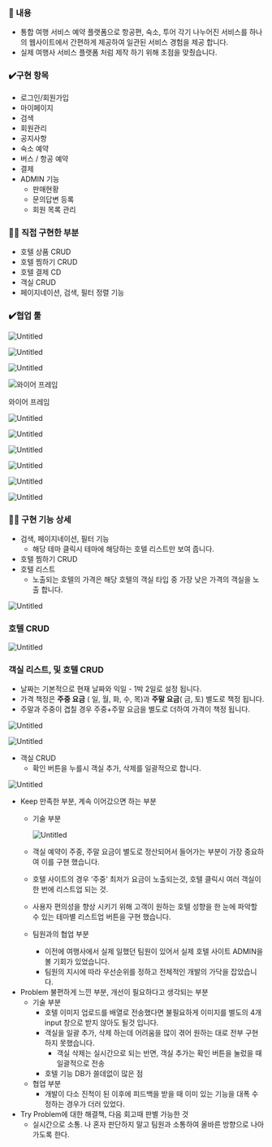 

### 📖 내용

- 통합 여행 서비스 예약 플랫폼으로 항공편, 숙소, 투어 각기 나누어진 서비스를 하나의 웹사이트에서 간편하게 제공하여  일관된 서비스 경험을 제공 합니다.
- 실제 여행사 서비스 플랫폼 처럼 제작 하기 위해 초점을 맞췄습니다.

### ✔️구현 항목

- 로그인/회원가입
- 마이페이지
- 검색
- 회원관리
- 공지사항
- 숙소 예약
- 버스 / 항공 예약
- 결제
- ADMIN 기능
    - 판매현황
    - 문의답변 등록
    - 회원 목록 관리

### 🙋‍♂️ 직접 구현한 부분

- 호텔 상품 CRUD
- 호텔 찜하기 CRUD
- 호텔 결제 CD
- 객실 CRUD
- 페이지네이션, 검색, 필터 정렬 기능

### ✔️협업 툴

![Untitled](https://prod-files-secure.s3.us-west-2.amazonaws.com/7cff6025-8078-43ac-aa45-e0cbee33ba01/f6d8753f-3ebd-410a-9e35-7fe0a5afe238/Untitled.png)

![Untitled](https://prod-files-secure.s3.us-west-2.amazonaws.com/7cff6025-8078-43ac-aa45-e0cbee33ba01/6478ef0d-3967-4421-a3a6-fe35b6cc9cb0/Untitled.png)

![Untitled](https://prod-files-secure.s3.us-west-2.amazonaws.com/7cff6025-8078-43ac-aa45-e0cbee33ba01/6f7976eb-4b6e-458b-96b6-46a97922342b/Untitled.png)

![와이어 프레임](https://prod-files-secure.s3.us-west-2.amazonaws.com/7cff6025-8078-43ac-aa45-e0cbee33ba01/2a664de5-90f9-4b7e-982c-767619e87d06/Untitled.png)

와이어 프레임

 

![Untitled](https://prod-files-secure.s3.us-west-2.amazonaws.com/7cff6025-8078-43ac-aa45-e0cbee33ba01/c723e13d-f071-45da-98d7-fa8452911b9f/Untitled.png)

![Untitled](https://prod-files-secure.s3.us-west-2.amazonaws.com/7cff6025-8078-43ac-aa45-e0cbee33ba01/4a139e5e-1b55-4cd2-b978-141ba25f2315/Untitled.png)

![Untitled](https://prod-files-secure.s3.us-west-2.amazonaws.com/7cff6025-8078-43ac-aa45-e0cbee33ba01/2dd0d1e3-d32e-49c0-b60b-1f86dd601843/Untitled.png)

![Untitled](https://prod-files-secure.s3.us-west-2.amazonaws.com/7cff6025-8078-43ac-aa45-e0cbee33ba01/998e0986-c4d1-4968-bc71-0f2817f90aa3/Untitled.png)

![Untitled](https://prod-files-secure.s3.us-west-2.amazonaws.com/7cff6025-8078-43ac-aa45-e0cbee33ba01/0b5dc80d-d161-45a0-ab21-3da3fa0e9fd4/Untitled.png)

![Untitled](https://prod-files-secure.s3.us-west-2.amazonaws.com/7cff6025-8078-43ac-aa45-e0cbee33ba01/799922b4-e09e-4cb5-864b-c8ca4c1f379c/Untitled.png)

### 🙋‍♂️ 구현 기능 상세

- 검색, 페이지네이션, 필터 기능
    - 해당 테마 클릭시 테마에 해당하는 호텔 리스트만 보여 줍니다.
- 호텔 찜하기 CRUD
- 호텔 리스트
    - 노출되는 호텔의 가격은 해당 호텔의 객실 타입 중 가장 낮은 가격의 객실을 노출 합니다.

![Untitled](https://prod-files-secure.s3.us-west-2.amazonaws.com/7cff6025-8078-43ac-aa45-e0cbee33ba01/254ba575-fc42-4c4d-8504-d4a02c6d3eda/Untitled.png)

### **호텔 CRUD**

![Untitled](https://prod-files-secure.s3.us-west-2.amazonaws.com/7cff6025-8078-43ac-aa45-e0cbee33ba01/e10aae7c-3d1d-446c-a6b6-f0a60ce7fa67/Untitled.png)

### 객실 리스트, 및 호텔 CRUD

- 날짜는 기본적으로 현재 날짜와 익일 - 1박 2일로 설정 됩니다.
- 가격 책정은 **주중 요금** ( 일, 월, 화, 수, 목)과 **주말 요금**( 금, 토) 별도로 책정 됩니다.
- 주말과 주중이 겹칠 경우 주중+주말 요금을 별도로 더하여 가격이 책정 됩니다.

![Untitled](https://prod-files-secure.s3.us-west-2.amazonaws.com/7cff6025-8078-43ac-aa45-e0cbee33ba01/403c1f85-f61b-4d85-b50d-99e0f57863d2/Untitled.png)

![Untitled](https://prod-files-secure.s3.us-west-2.amazonaws.com/7cff6025-8078-43ac-aa45-e0cbee33ba01/59336f1c-19d6-47d9-b4c8-216c7aa2d4b6/Untitled.png)

- 객실 CRUD
    - 확인 버튼을 누를시 객실 추가, 삭제를 일괄적으로 합니다.

![Untitled](https://prod-files-secure.s3.us-west-2.amazonaws.com/7cff6025-8078-43ac-aa45-e0cbee33ba01/7a32bba4-84c7-4d3a-9305-3dee417f4187/Untitled.png)

- Keep 만족한 부분, 계속 이어갔으면 하는 부분
    - 기술 부분
        
        ![Untitled](https://prod-files-secure.s3.us-west-2.amazonaws.com/7cff6025-8078-43ac-aa45-e0cbee33ba01/84ff0f4a-1032-45df-b7e2-67fe8cf1d1aa/Untitled.png)
        
    
    - 객실 예약이 주중, 주말 요금이 별도로 정산되어서 들어가는 부분이 가장 중요하여 이를 구현 했습니다.
    - 호텔 사이트의 경우 ‘주중’ 최저가 요금이 노출되는것, 호텔 클릭시 여러 객실이 한 번에 리스트업 되는 것.
    - 사용자 편의성을 향상 시키기 위해 고객이 원하는 호텔 성향을 한 눈에 파악할 수 있는 테마별 리스트업 버튼을 구현 했습니다.
    - 팀원과의 협업 부분
        - 이전에 여행사에서 실제 일했던 팀원이 있어서 실제 호텔 사이트 ADMIN을 볼 기회가 있었습니다.
        - 팀원의 지시에 따라 우선순위를 정하고 전체적인 개발의 가닥을 잡았습니다.
- Problem 불편하게 느낀 부분, 개선이 필요하다고 생각되는 부분
    - 기술 부분
        - 호텔 이미지 업로드를 배열로 전송했다면 불필요하게 이미지를 별도의 4개 input 창으로 받지 않아도 될것 입니다.
        - 객실을 일괄 추가, 삭제 하는데 어려움을 많이 겪어 원하는 대로 전부 구현하지 못했습니다.
            - 객실 삭제는 실시간으로 되는 반면, 객실 추가는 확인 버튼을 눌렀을 때 일괄적으로 전송
        - 호텔 기능 DB가 쓸데없이 많은 점
    - 협업 부분
        - 개발이 다소 진척이 된 이후에  피드백을 받을 때 이미 있는 기능을 대폭 수정하는 경우가 더러 있었다.
- Try Problem에 대한 해결책, 다음 회고때 판별 가능한 것
    - 실시간으로 소통. 나 혼자 판단하지 말고 팀원과 소통하여 올바른 방향으로 나아가도록 한다.
